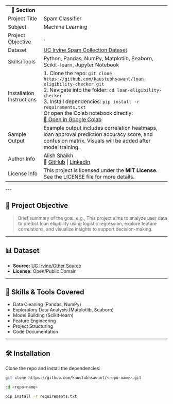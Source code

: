 <table>
 <tr>
  <th>🧾 Section</th>
 </tr>
 <tr>
  <td>Project Title</td>
  <td>Spam Classifier</td>
 </tr>
 <tr>
  <td>Subject</td>
  <td>Machine Learning</td>
 </tr>
 <tr>
  <td>Project Objective</td>
  <td>.</td>
 </tr>
 <tr>
  <td>Dataset</td>
  <td><a href="https://archive.ics.uci.edu/dataset/228/sms+spam+collection">UC Irvine Spam Collection Dataset </a></td>
 </tr>
 <tr>
 <td>Skills/Tools</td>
 <td>Python, Pandas, NumPy, Matplotlib, Seaborn, Scikit-learn, Jupyter Notebook</td>
</tr>
<tr>
 <td>Installation Instructions</td>
 <td>
  1. Clone the repo: <code>git clone https://github.com/kaustubhsawant/loan-eligibility-checker.git</code><br>
  2. Navigate into the folder: <code>cd loan-eligibility-checker</code><br>
  3. Install dependencies: <code>pip install -r requirements.txt</code><br>
  Or open the Colab notebook directly:<br>
  <a href="#">
  📔 Open in Google Colab</a>
 </td>
</tr>
<tr>
 <td>Sample Output</td>
 <td>Example output includes correlation heatmaps, loan approval prediction accuracy score, and confusion matrix. Visuals will be added after model training.</td>
</tr>
<tr>
 <td>Author Info</td>
 <td>
  Alish Shaikh<br>
  🔗 <a href="https://github.com/kaustubhsawant-it">GitHub</a> |
  <a href="https://linkedin.com/in/kaustubh-ai">LinkedIn</a>
 </td>
</tr>
<tr>
 <td>License Info</td>
 <td>This project is licensed under the <strong>MIT License</strong>. See the LICENSE file for more details.</td>
</tr>
</table>
---



## 🚀 Project Objective
> Brief summary of the goal:
> e.g., This project aims to analyze user data to predict loan eligibility using logistic regression, explore feature correlations, and visualize insights to support decision-making.

---
## 📊 Dataset
- **Source:** [UC Irvine/Other Source](https://archive.ics.uci.edu/dataset/228/sms+spam+collection)
- **License:** Open/Public Domain



---
## 🧠 Skills & Tools Covered
- Data Cleaning (Pandas, NumPy)
- Exploratory Data Analysis (Matplotlib, Seaborn)
- Model Building (Scikit-learn)
- Feature Engineering
- Project Structuring
- Code Documentation


---
## 🛠️ Installation

Clone the repo and install the dependencies:

```bash
git clone https://github.com/kaustubhsawant/<repo-name>.git

cd <repo-name>

pip install -r requirements.txt

